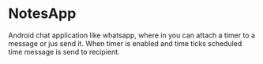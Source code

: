 # NotesApp
Android chat application like whatsapp, where in you can attach a timer to a message or jus send it. When timer is enabled and time ticks scheduled time message is send to recipient.
